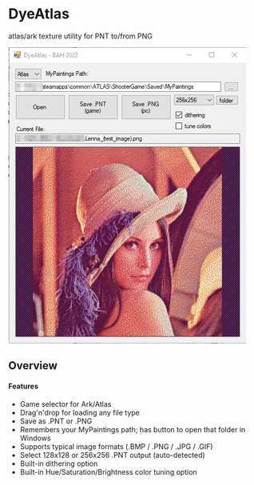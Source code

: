 # DyeAtlas
atlas/ark texture utility for  PNT to/from PNG

![sample screenshot](images/dyeatlas.png)

## Overview

#### Features
* Game selector for Ark/Atlas
* Drag'n'drop for loading any file type
* Save as .PNT or .PNG
* Remembers your MyPaintings path;  has button to open that folder in Windows
* Supports typical image formats (.BMP / .PNG / .JPG / .GIF)
* Select 128x128 or 256x256  .PNT output   (auto-detected)
* Built-in dithering option
* Built-in Hue/Saturation/Brightness color tuning option
